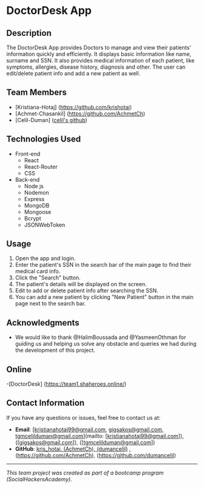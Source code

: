 # DoctorDesk App


## Description
The DoctorDesk App provides Doctors to manage and view their patients' information quickly and efficiently. It displays basic information like name, surname and SSN. It also provides medical information of each patient, like symptoms, allergies, disease history, diagnosis and other. The user can edit/delete patient info and add a new patient as well.


## Team Members
- [Kristiana-Hotaj] (https://github.com/krishotaj)
- [Achmet-Chasankil] (https://github.com/AchmetCh)
- [Celil-Duman] ([celil's github](https://github.com/dumancelil))


## Technologies Used
- Front-end
   * React
   * React-Router
   * CSS
- Back-end
   * Node js 
   * Nodemon
   * Express
   * MongoDB
   * Mongoose
   * Bcrypt
   * JSONWebToken

## Usage
1. Open the app and login.
2. Enter the patient's SSN in the search bar of the main page to find their medical card info.
3. Click the "Search" button.
4. The patient's details will be displayed on the screen.
5. Edit to add or delete patient info after searching the SSN.
6. You can add a new patient by clicking "New Patient" button in the main page next to the search bar.


## Acknowledgments
- We would like to thank @HalimBoussada and @YasmeenOthman 
  for guiding us and helping us solve any obstacle and queries 
  we had during the development of this project.

## Online
-[DoctorDesk] (https://team1.shaheroes.online/)

## Contact Information
If you have any questions or issues, feel free to contact us at:
- **Email**: [kristianahotaj99@gmail.com,  gigsakos@gmail.com, tgmcelilduman@gmail.com](mailto: [kristianahotaj99@gmail.com]), ([gigsakos@gmail.com]), ([tgmcelilduman@gmail.com])
- **GitHub**: [kris_hotaj, (AchmetCh), (dumancelil)](https://github.com/krishotaj) , (https://github.com/AchmetCh), (https://github.com/dumancelil)

---

*This team project was created as part of a bootcamp program (SocialHackersAcademy).*